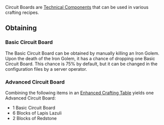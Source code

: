 Circuit Boards are [Technical Components](https://github.com/Slimefun/Slimefun4/wiki/Technical-Components) that can be used in various crafting recipes.

## Obtaining
### Basic Circuit Board
The Basic Circuit Board can be obtained by manually killing an Iron Golem. Upon the death of the Iron Golem, it has a chance of dropping one Basic Circuit Board. This chance is 75% by default, but it can be changed in the configuration files by a server operator.

### Advanced Circuit Board
Combining the following items in an [Enhanced Crafting Table](https://github.com/Slimefun/Slimefun4/wiki/Enhanced-Crafting-Table) yields one Advanced Circuit Board:

* 1 Basic Circuit Board
* 6 Blocks of Lapis Lazuli
* 2 Blocks of Redstone
